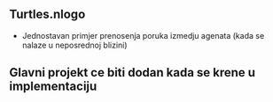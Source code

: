 ## Turtles.nlogo

* Jednostavan primjer prenosenja poruka izmedju agenata (kada se nalaze u neposrednoj blizini)

## Glavni projekt ce biti dodan kada se krene u implementaciju

